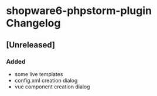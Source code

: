 <!-- Keep a Changelog guide -> https://keepachangelog.com -->

# shopware6-phpstorm-plugin Changelog

## [Unreleased]
### Added
- some live templates
- config.xml creation dialog
- vue component creation dialog